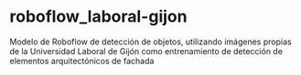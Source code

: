 # roboflow_laboral-gijon
Modelo de Roboflow de detección de objetos, utilizando imágenes propias de la Universidad Laboral de Gijón como entrenamiento de detección de elementos arquitectónicos de fachada

